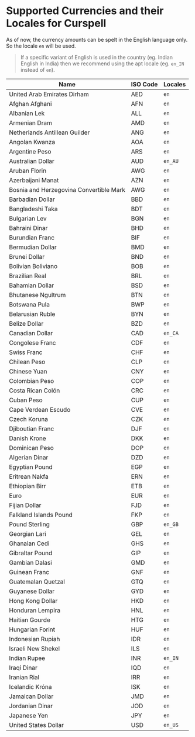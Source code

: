 # Supported Currencies and their Locales for Curspell

As of now, the currency amounts can be spelt in the English language only. So the locale `en` will be used. 

> If a specific variant of English is used in the country (eg. Indian English in India) then we recommend using the apt locale (eg. `en_IN` instead of `en`).

| Name                                    | ISO Code | Locales   |
|-----------------------------------------|----------|-----------|
| United Arab Emirates Dirham             | AED      | `en`      |
| Afghan Afghani                          | AFN      | `en`      |
| Albanian Lek                            | ALL      | `en`      |
| Armenian Dram                           | AMD      | `en`      |
| Netherlands Antillean Guilder           | ANG      | `en`      |
| Angolan Kwanza                          | AOA      | `en`      |
| Argentine Peso                          | ARS      | `en`      |
| Australian Dollar                       | AUD      | `en_AU`   |
| Aruban Florin                           | AWG      | `en`      |
| Azerbaijani Manat                       | AZN      | `en`      |
| Bosnia and Herzegovina Convertible Mark | AWG      | `en`      |
| Barbadian Dollar                        | BBD      | `en`      |
| Bangladeshi Taka                        | BDT      | `en`      |
| Bulgarian Lev                           | BGN      | `en`      |
| Bahraini Dinar                          | BHD      | `en`      |
| Burundian Franc                         | BIF      | `en`      |
| Bermudian Dollar	                      | BMD      | `en`      |
| Brunei Dollar                           | BND      | `en`      |
| Bolivian Boliviano                      | BOB      | `en`      |
| Brazilian Real	                      | BRL      | `en`      |
| Bahamian Dollar	                      | BSD      | `en`      |
| Bhutanese Ngultrum	                  | BTN      | `en`      |
| Botswana Pula	                          | BWP      | `en`      |
| Belarusian Ruble   	                  | BYN      | `en`      |
| Belize Dollar     	                  | BZD      | `en`      |
| Canadian Dollar    	                  | CAD      | `en_CA`   |
| Congolese Franc   	                  | CDF      | `en`      |
| Swiss Franc       	                  | CHF      | `en`      |
| Chilean Peso       	                  | CLP      | `en`      |
| Chinese Yuan      	                  | CNY      | `en`      |
| Colombian Peso       	                  | COP      | `en`      |
| Costa Rican Colón                       | CRC      | `en`      |
| Cuban Peso         	                  | CUP      | `en`      |
| Cape Verdean Escudo                     | CVE      | `en`      |
| Czech Koruna                            | CZK      | `en`      |
| Djiboutian Franc                        | DJF      | `en`      |
| Danish Krone                            | DKK      | `en`      |
| Dominican Peso                          | DOP      | `en`      |
| Algerian Dinar                          | DZD      | `en`      |
| Egyptian Pound                          | EGP      | `en`      |
| Eritrean Nakfa                          | ERN      | `en`      |
| Ethiopian Birr                          | ETB      | `en`      |
| Euro                                    | EUR      | `en`      |
| Fijian Dollar                           | FJD      | `en`      |
| Falkland Islands Pound                  | FKP      | `en`      |
| Pound Sterling                          | GBP      | `en_GB`   |
| Georgian Lari                           | GEL      | `en`      |
| Ghanaian Cedi                           | GHS      | `en`      |
| Gibraltar Pound	                      | GIP      | `en`      |
| Gambian Dalasi                          | GMD      | `en`      |
| Guinean Franc                           | GNF      | `en`      |
| Guatemalan Quetzal                      | GTQ      | `en`      |
| Guyanese Dollar                         | GYD      | `en`      |
| Hong Kong Dollar                        | HKD      | `en`      |
| Honduran Lempira                        | HNL      | `en`      |
| Haitian Gourde	                      | HTG      | `en`      |
| Hungarian Forint	                      | HUF      | `en`      |
| Indonesian Rupiah                       | IDR      | `en`      |
| Israeli New Shekel                      | ILS      | `en`      |
| Indian Rupee                            | INR      | `en_IN`   |
| Iraqi Dinar	                          | IQD      | `en`      |
| Iranian Rial                            | IRR      | `en`      |
| Icelandic Króna                         | ISK      | `en`      |
| Jamaican Dollar                         | JMD      | `en`      |
| Jordanian Dinar	                      | JOD      | `en`      |
| Japanese Yen	                          | JPY      | `en`      |
| United States Dollar                    | USD      | `en_US`   |